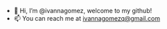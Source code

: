 - 👋 Hi, I’m @ivannagomez, welcome to my github!
- 📫 You can reach me at ivannagomezq@gmail.com

<!---
ivannagomez/ivannagomez is a ✨ special ✨ repository because its `README.md` (this file) appears on your GitHub profile.
You can click the Preview link to take a look at your changes.
--->
